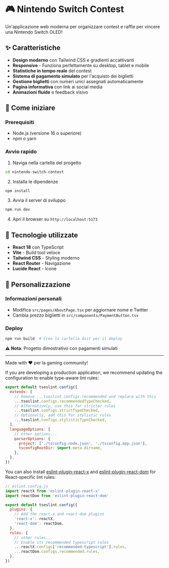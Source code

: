 # 🎮 Nintendo Switch Contest

Un'applicazione web moderna per organizzare contest e raffle per vincere una Nintendo Switch OLED!

## ✨ Caratteristiche

- **Design moderno** con Tailwind CSS e gradienti accattivanti
- **Responsive** - Funziona perfettamente su desktop, tablet e mobile
- **Statistiche in tempo reale** del contest
- **Sistema di pagamento simulato** per l'acquisto dei biglietti
- **Gestione biglietti** con numeri unici assegnati automaticamente
- **Pagina informativa** con link ai social media
- **Animazioni fluide** e feedback visivo

## 🚀 Come iniziare

### Prerequisiti
- Node.js (versione 16 o superiore)
- npm o yarn

### Avvio rapido

1. Naviga nella cartella del progetto
```bash
cd nintendo-switch-contest
```

2. Installa le dipendenze
```bash
npm install
```

3. Avvia il server di sviluppo
```bash
npm run dev
```

4. Apri il browser su `http://localhost:5173`

## 🎨 Tecnologie utilizzate

- **React 18** con TypeScript
- **Vite** - Build tool veloce  
- **Tailwind CSS** - Styling moderno
- **React Router** - Navigazione
- **Lucide React** - Icone

## 🔧 Personalizzazione

### Informazioni personali
- Modifica `src/pages/AboutPage.tsx` per aggiornare nome e Twitter
- Cambia prezzo biglietti in `src/components/PaymentButton.tsx`

### Deploy
```bash
npm run build  # Crea la cartella dist per il deploy
```

**⚠️ Nota**: Progetto dimostrativo con pagamenti simulati

---

Made with ❤️ per la gaming community!

If you are developing a production application, we recommend updating the configuration to enable type-aware lint rules:

```js
export default tseslint.config({
  extends: [
    // Remove ...tseslint.configs.recommended and replace with this
    ...tseslint.configs.recommendedTypeChecked,
    // Alternatively, use this for stricter rules
    ...tseslint.configs.strictTypeChecked,
    // Optionally, add this for stylistic rules
    ...tseslint.configs.stylisticTypeChecked,
  ],
  languageOptions: {
    // other options...
    parserOptions: {
      project: ['./tsconfig.node.json', './tsconfig.app.json'],
      tsconfigRootDir: import.meta.dirname,
    },
  },
})
```

You can also install [eslint-plugin-react-x](https://github.com/Rel1cx/eslint-react/tree/main/packages/plugins/eslint-plugin-react-x) and [eslint-plugin-react-dom](https://github.com/Rel1cx/eslint-react/tree/main/packages/plugins/eslint-plugin-react-dom) for React-specific lint rules:

```js
// eslint.config.js
import reactX from 'eslint-plugin-react-x'
import reactDom from 'eslint-plugin-react-dom'

export default tseslint.config({
  plugins: {
    // Add the react-x and react-dom plugins
    'react-x': reactX,
    'react-dom': reactDom,
  },
  rules: {
    // other rules...
    // Enable its recommended typescript rules
    ...reactX.configs['recommended-typescript'].rules,
    ...reactDom.configs.recommended.rules,
  },
})
```
